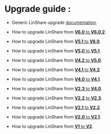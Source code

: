 # Upgrade guide :

* Generic LinShare upgrade [documentation](linshare-upgrade.md).

* How to upgrade LinShare from  [__V6.0__ to __V6.0.2__](linshare-upgrade-from-v6.0-to-v6.0.2.md).

* How to upgrade LinShare from  [__V5.1__ to __V6.0__](linshare-upgrade-from-v5.1-to-v6.0.md).

* How to upgrade LinShare from  [__V5.0__ to __V5.1__](linshare-upgrade-from-v5.0-to-v5.1.md).

* How to upgrade LinShare from  [__V4.2__ to __V5.0__](linshare-upgrade-from-v4.2-to-v5.0.md).

* How to upgrade LinShare from  [__V4.1__ to __V4.2__](linshare-upgrade-from-v4.1-to-v4.2.md).

* How to upgrade LinShare from  [__V4.0__ to __V4.1__](linshare-upgrade-from-v4.0-to-v4.1.md).

* How to upgrade LinShare from  [__V2.3__ to __V4.0__](linshare-upgrade-from-v2.3-to-v4.0.md).

* How to upgrade LinShare from  [__V2.2__ to __V2.3__](linshare-upgrade-from-v2.2-to-v2.3.md).

* How to upgrade LinShare from  [__V2.1__ to __V2.2__](linshare-upgrade-from-v2.1-to-v2.2.md).

* How to upgrade LinShare from  [__V2.0__ to __V2.1__](linshare-upgrade-from-v2.0-to-v2.1.md).

* How to upgrade LinShare from  [__V1__ to __V2__](linshare-upgrade-from-v1-to-v2.md).
